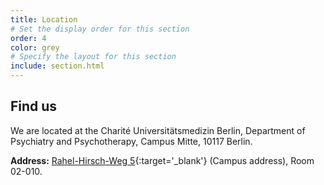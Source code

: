 ```yaml
---
title: Location
# Set the display order for this section
order: 4
color: grey
# Specify the layout for this section
include: section.html
---
```

## Find us

We are located at the Charité Universitätsmedizin Berlin, Department of Psychiatry and Psychotherapy, Campus Mitte, 10117 Berlin.

**Address:** [Rahel-Hirsch-Weg 5](https://www.charite.de/service/lageplan/plan/map/ccm_rahel_hirsch_weg_5/){:target='\_blank'} (Campus address), Room 02-010.
